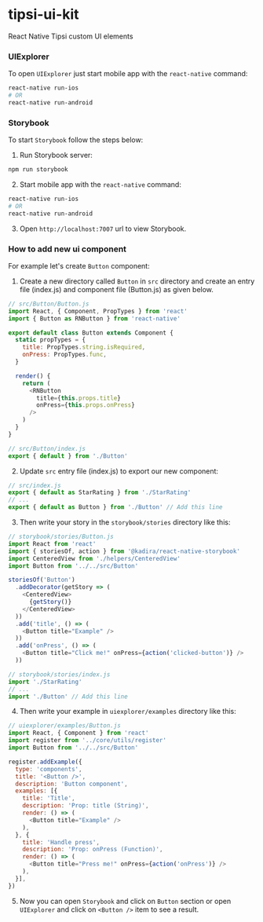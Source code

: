 # tipsi-ui-kit
React Native Tipsi custom UI elements

### UIExplorer

To open `UIExplorer` just start mobile app with the `react-native` command:

```bash
react-native run-ios
# OR
react-native run-android
```

### Storybook

To start `Storybook` follow the steps below:

1. Run Storybook server:
  ```bash
  npm run storybook
  ```

2. Start mobile app with the `react-native` command:
  ```bash
  react-native run-ios
  # OR
  react-native run-android
  ```

3. Open `http://localhost:7007` url to view Storybook.

### How to add new ui component

For example let's create `Button` component:

1. Create a new directory called `Button` in `src` directory and create an entry file (index.js) and component file (Button.js) as given below.

  ```js
  // src/Button/Button.js
  import React, { Component, PropTypes } from 'react'
  import { Button as RNButton } from 'react-native'

  export default class Button extends Component {
    static propTypes = {
      title: PropTypes.string.isRequired,
      onPress: PropTypes.func,
    }

    render() {
      return (
        <RNButton
          title={this.props.title}
          onPress={this.props.onPress}
        />
      )
    }
  }

  // src/Button/index.js
  export { default } from './Button'
  ```

2. Update `src` entry file (index.js) to export our new component:

  ```js
  // src/index.js
  export { default as StarRating } from './StarRating'
  // ...
  export { default as Button } from './Button' // Add this line
  ```

3. Then write your story in the `storybook/stories` directory like this:
  ```js
  // storybook/stories/Button.js
  import React from 'react'
  import { storiesOf, action } from '@kadira/react-native-storybook'
  import CenteredView from './helpers/CenteredView'
  import Button from '../../src/Button'

  storiesOf('Button')
    .addDecorator(getStory => (
      <CenteredView>
        {getStory()}
      </CenteredView>
    ))
    .add('title', () => (
      <Button title="Example" />
    ))
    .add('onPress', () => (
      <Button title="Click me!" onPress={action('clicked-button')} />
    ))

  // storybook/stories/index.js
  import './StarRating'
  // ...
  import './Button' // Add this line
  ```

4. Then write your example in `uiexplorer/examples` directory like this:
  ```js
  // uiexplorer/examples/Button.js
  import React, { Component } from 'react'
  import register from '../core/utils/register'
  import Button from '../../src/Button'

  register.addExample({
    type: 'components',
    title: '<Button />',
    description: 'Button component',
    examples: [{
      title: 'Title',
      description: 'Prop: title (String)',
      render: () => (
        <Button title="Example" />
      ),
    }, {
      title: 'Handle press',
      description: 'Prop: onPress (Function)',
      render: () => (
        <Button title="Press me!" onPress={action('onPress')} />
      ),
    }],
  })
  ```

5. Now you can open `Storybook` and click on `Button` section or open `UIExplorer` and click on `<Button />` item to see a result.
